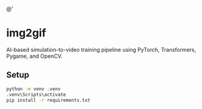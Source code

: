 @'
# img2gif

AI-based simulation-to-video training pipeline using PyTorch, Transformers, Pygame, and OpenCV.

## Setup

```bash
python -m venv .venv
.venv\Scripts\activate
pip install -r requirements.txt
